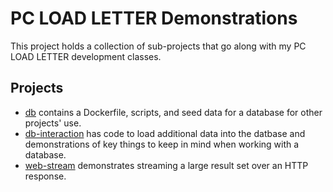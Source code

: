 # PC LOAD LETTER Demonstrations

This project holds a collection of sub-projects that go along
with my PC LOAD LETTER development classes.

## Projects

- [db](./db) contains a Dockerfile, scripts, and seed data
for a database for other projects' use.
- [db-interaction](./db-interaction) has code to load additional
data into the datbase and demonstrations of key things to keep
in mind when working with a database.
- [web-stream](./web-stream) demonstrates streaming a large
result set over an HTTP response.
